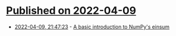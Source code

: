 # [Published on 2022-04-09](index.md)

* [2022-04-09, 21:47:23](https://news.ycombinator.com/item?id=30972389) - [A basic introduction to NumPy's einsum](https://ajcr.net/Basic-guide-to-einsum/)
